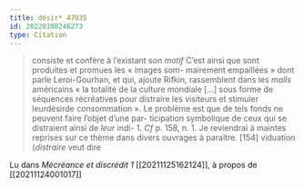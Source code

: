 ```yaml
---
title: désir* 47035
id: 20220108246273
type: Citation
---
```


> consiste et confère à l’existant son *motif* C’est ainsi que sont produites et promues les « images som- mairement empaillées » dont parle Leroi-Gourhan, et qui, ajoute Rifkin, rassemblent dans les *malls* américains « la totalité de la culture mondiale [...] sous forme de séquences récréatives pour distraire les visiteurs et stimuler leurdésirde consommation ». Le problème est que de tels fonds ne peuvent faire l’objet d’une par- ticipation symbolique de ceux qui se distraient ainsi de *leur* indi- 1. *Cf* p. 158, n. 1. Je reviendrai à maintes reprises sur ce thème dans divers ouvrages à paraître. [154] viduation (*distraire* veut dire

Lu dans *Mécréance et discrédit 1* [[20211125162124]], à propos de [[20211124001017]]
